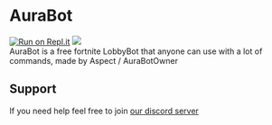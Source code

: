 # AuraBot
[![Run on Repl.it](https://repl.it/badge/github/AuraBotOwner/AuraBot-Public)](https://repl.it/github/AuraBotOwner/AuraBot-Public)
<a href="https://discord.gg/vHqydv2"><img src="https://discordapp.com/api/guilds/748905093167841360/widget.png?style=banner2" /></a>  
AuraBot is a free fortnite LobbyBot that anyone can use with a lot of commands, made by Aspect / AuraBotOwner
## Support
If you need help feel free to join [our discord server](https://discord.gg/vHqydv2)
